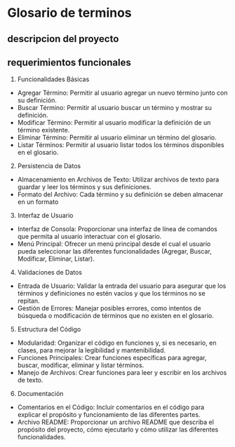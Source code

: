 # Glosario de terminos
## descripcion del proyecto


## requerimientos funcionales
1. Funcionalidades Básicas
- Agregar Término: Permitir al usuario agregar un nuevo término junto con su definición.
- Buscar Término: Permitir al usuario buscar un término y mostrar su definición.
- Modificar Término: Permitir al usuario modificar la definición de un término existente.
- Eliminar Término: Permitir al usuario eliminar un término del glosario.
- Listar Términos: Permitir al usuario listar todos los términos disponibles en el glosario.

2. Persistencia de Datos
- Almacenamiento en Archivos de Texto: Utilizar archivos de texto para guardar y leer los términos y sus definiciones.
- Formato del Archivo: Cada término y su definición se deben almacenar en un formato
3. Interfaz de Usuario
- Interfaz de Consola: Proporcionar una interfaz de línea de comandos que permita al usuario interactuar con el glosario.
- Menú Principal: Ofrecer un menú principal desde el cual el usuario pueda seleccionar las diferentes funcionalidades (Agregar, Buscar, Modificar, Eliminar, Listar).
4.  Validaciones de Datos
- Entrada de Usuario: Validar la entrada del usuario para asegurar que los términos y definiciones no estén vacíos y que los términos no se repitan.
- Gestión de Errores: Manejar posibles errores, como intentos de búsqueda o modificación de términos que no existen en el glosario.
5.  Estructura del Código
- Modularidad: Organizar el código en funciones y, si es necesario, en clases, para mejorar la legibilidad y mantenibilidad.
- Funciones Principales: Crear funciones específicas para agregar, buscar, modificar, eliminar y listar términos.
- Manejo de Archivos: Crear funciones para leer y escribir en los archivos de texto.
6.  Documentación
- Comentarios en el Código: Incluir comentarios en el código para explicar el propósito y funcionamiento de las diferentes partes.
- Archivo README: Proporcionar un archivo README que describa el propósito del proyecto, cómo ejecutarlo y cómo utilizar las diferentes funcionalidades.
